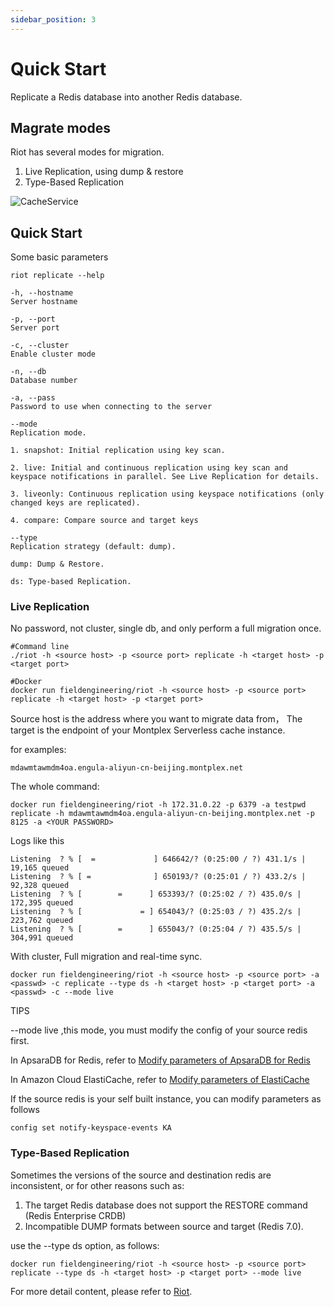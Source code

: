 ```yaml
---
sidebar_position: 3
---
```


# Quick Start
Replicate a Redis database into another Redis database. 

## Magrate modes

   Riot has several modes for migration.
1. Live Replication, using dump & restore 
2. Type-Based Replication

![CacheService](/docs/riot.jpg)

## Quick Start
Some basic parameters
   ```
riot replicate --help

-h, --hostname
Server hostname

-p, --port
Server port

-c, --cluster
Enable cluster mode

-n, --db
Database number

-a, --pass
Password to use when connecting to the server

--mode
Replication mode.

1. snapshot: Initial replication using key scan.

2. live: Initial and continuous replication using key scan and keyspace notifications in parallel. See Live Replication for details.

3. liveonly: Continuous replication using keyspace notifications (only changed keys are replicated).

4. compare: Compare source and target keys

--type
Replication strategy (default: dump).

dump: Dump & Restore.

ds: Type-based Replication.
```

### Live Replication

No password, not cluster, single db, and only perform a full migration once.  
```
#Command line
./riot -h <source host> -p <source port> replicate -h <target host> -p <target port>

#Docker
docker run fieldengineering/riot -h <source host> -p <source port> replicate -h <target host> -p <target port>
 ```
Source host is the address where you want to migrate data from， The target is the endpoint of your Montplex Serverless cache instance.

for examples:
```
mdawmtawmdm4oa.engula-aliyun-cn-beijing.montplex.net
```
The whole command:
```
docker run fieldengineering/riot -h 172.31.0.22 -p 6379 -a testpwd replicate -h mdawmtawmdm4oa.engula-aliyun-cn-beijing.montplex.net -p 8125 -a <YOUR PASSWORD>
```

Logs like this
```
Listening  ? % [  =             ] 646642/? (0:25:00 / ?) 431.1/s | 19,165 queued
Listening  ? % [ =              ] 650193/? (0:25:01 / ?) 433.2/s | 92,328 queued
Listening  ? % [        =      ] 653393/? (0:25:02 / ?) 435.0/s | 172,395 queued
Listening  ? % [             = ] 654043/? (0:25:03 / ?) 435.2/s | 223,762 queued
Listening  ? % [        =      ] 655043/? (0:25:04 / ?) 435.5/s | 304,991 queued
```

With cluster, Full migration and real-time sync.

 ```
docker run fieldengineering/riot -h <source host> -p <source port> -a <passwd> -c replicate --type ds -h <target host> -p <target port> -a <passwd> -c --mode live
```
TIPS

--mode live ,this mode, you must modify the config of your source redis first. 

In ApsaraDB for Redis, refer to 
[Modify parameters of ApsaraDB for Redis](https://help.aliyun.com/zh/redis/user-guide/modify-the-values-of-parameters-for-an-instance)

In Amazon Cloud ElastiCache, refer to 
[Modify parameters of ElastiCache](https://docs.aws.amazon.com/zh_cn/AmazonElastiCache/latest/red-ug/ParameterGroups.Modifying.html)

If the source redis is your self built instance, you can modify parameters as follows
```
config set notify-keyspace-events KA
```
### Type-Based Replication   
Sometimes the versions of the source and destination redis are inconsistent, or for other reasons such as: 

1.   The target Redis database does not support the RESTORE command (Redis Enterprise CRDB)
2.   Incompatible DUMP formats between source and target (Redis 7.0).

use the --type ds option, as follows:
   ```
   docker run fieldengineering/riot -h <source host> -p <source port> replicate --type ds -h <target host> -p <target port> --mode live
   ```

   For more detail content, please refer to [Riot](https://developer.redis.com/riot/#_replicate_usage).

